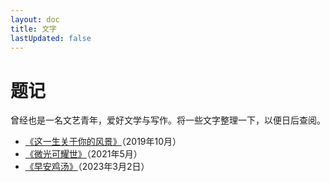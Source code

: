 ```yaml
---
layout: doc
title: 文字
lastUpdated: false
---
```


# 题记
曾经也是一名文艺青年，爱好文学与写作。将一些文字整理一下，以便日后查阅。

* [《这一生关于你的风景》](/write/20191015)（2019年10月）
* [《微光可耀世》](https://mp.weixin.qq.com/s/yb-iJBAhsaGZ_rbnfCkymA)（2021年5月）
* [《早安鸡汤》](/write/20230302)（2023年3月2日）